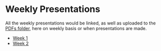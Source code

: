 # Weekly Presentations

All the weekly presentations would be linked, as well as uploaded to the [PDFs folder](), here on weekly basis or when presentations are made.

* [Week 1](https://docs.google.com/presentation/d/1iEnS1GtyFqKIPPm0Jdlu88fn0G-K-ZvIgdse-7uC4Ws/edit?usp=sharing)
* [Week 2](https://docs.google.com/presentation/d/1Zt2Jb7htjOktTlpnV3RzphfDDz9l48E0x3QhkJ-jobc/edit?usp=sharing) 